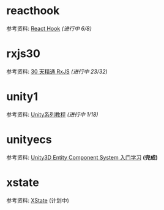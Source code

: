 # reacthook

参考资料: [React Hook](https://react.docschina.org/docs/hooks-overview.html) _(进行中 6/8)_

# rxjs30

参考资料: [30 天精通 RxJS](https://blog.jerry-hong.com/series/rxjs/) _(进行中 23/32)_

# unity1

参考资料: [Unity系列教程](https://www.yuque.com/henjihenguanjian/technicalarticles/dsoxgs) _(进行中 1/18)_

# unityecs

参考资料: [Unity3D Entity Component System 入门学习](https://blog.csdn.net/u012632851/category_7034956.html) **(完成)**

# xstate

参考资料: [XState](https://blog.jerry-hong.com/posts/xstate-introduction/) (计划中)
